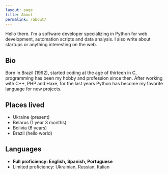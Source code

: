 ```yaml
---
layout: page
title: About
permalink: /about/
---
```


Hello there. I'm a software developer specializing in Python for web development, automation scripts and data analysis. I also write about startups or anything interesting on the web.

## Bio
Born in Brazil (1992), started coding at the age of thirteen in C, programming has been my hobby and profession since then. After working with C++, PHP and Haxe, for the last years Python has become my favorite language for new projects.

## Places lived
* Ukraine (present)
* Belarus (1 year 3 months)
* Bolivia (6 years)
* Brazil (hello world)

## Languages
* **Full proficiency: English, Spanish, Portuguese**
* Limited proficiency: Ukrainian, Russian, Italian
